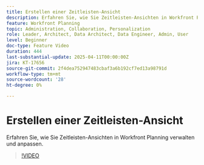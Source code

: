```yaml
---
title: Erstellen einer Zeitleisten-Ansicht
description: Erfahren Sie, wie Sie Zeitleisten-Ansichten in Workfront Planning verwalten und anpassen.
feature: Workfront Planning
topic: Administration, Collaboration, Personalization
role: Leader, Architect, Data Architect, Data Engineer, Admin, User
level: Beginner
doc-type: Feature Video
duration: 444
last-substantial-update: 2025-04-11T00:00:00Z
jira: KT-17656
source-git-commit: 2f4dea752947483cbaf3a6b192cf7ed13a98791d
workflow-type: tm+mt
source-wordcount: '28'
ht-degree: 0%

---
```



# Erstellen einer Zeitleisten-Ansicht

Erfahren Sie, wie Sie Zeitleisten-Ansichten in Workfront Planning verwalten und anpassen.

>[!VIDEO](https://video.tv.adobe.com/v/3457601/?learn=on&enablevpops)
